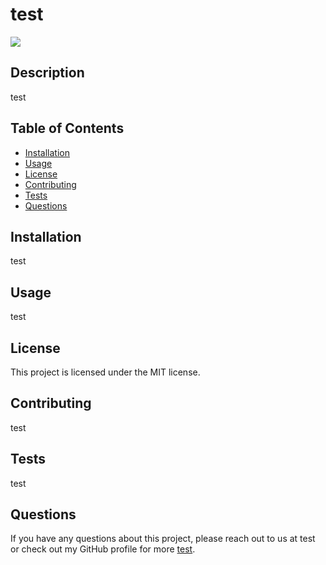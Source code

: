 # test

  ![](https://img.shields.io/badge/license-MIT-green)
  
  ## Description
  test

  ## Table of Contents
  - [Installation](#installation)
  - [Usage](#usage)
  - [License](#license)
  - [Contributing](#contributing)
  - [Tests](#tests)
  - [Questions](#questions)

  ## Installation
  test

  ## Usage
  test

  ## License
  This project is licensed under the MIT license.

  ## Contributing
  test

  ## Tests
  test

  ## Questions
  If you have any questions about this project, please reach out to us at test or check out my GitHub profile for more [test](https://github.com/test).
  